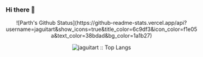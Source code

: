 ### Hi there 👋

<!--
**jaguitart/jaguitart** is a ✨ _special_ ✨ repository because its `README.md` (this file) appears on your GitHub profile.

Here are some ideas to get you started:

- 🔭 I’m currently working on ...
- 🌱 I’m currently learning ...
- 👯 I’m looking to collaborate on ...
- 🤔 I’m looking for help with ...
- 💬 Ask me about ...
- 📫 How to reach me: ...
- 😄 Pronouns: ...
- ⚡ Fun fact: ...
-->

<div align='center'> 
  ![Parth's Github Status](https://github-readme-stats.vercel.app/api?username=jaguitart&show_icons=true&title_color=6c9df3&icon_color=f1e05a&text_color=38bdad&bg_color=1a1b27)
  <p align="center"><img src="https://github-readme-stats.vercel.app/api/top-langs/?username=jaguitart&langs_count=10&theme=tokyonight&layout=compact" alt="jaguitart :: Top Langs" /> 
</div>
